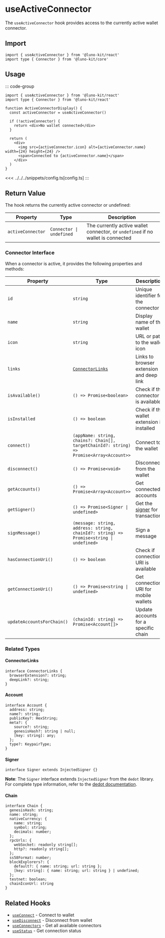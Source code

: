 # useActiveConnector

The `useActiveConnector` hook provides access to the currently active wallet connector.

## Import

```tsx
import { useActiveConnector } from '@luno-kit/react'
import type { Connector } from '@luno-kit/core'
```

## Usage

::: code-group

```tsx [index.tsx]
import { useActiveConnector } from '@luno-kit/react'
import type { Connector } from '@luno-kit/react'

function ActiveConnectorDisplay() {
  const activeConnector = useActiveConnector()
  
  if (!activeConnector) {
    return <div>No wallet connected</div>
  }
  
  return (
    <div>
      <img src={activeConnector.icon} alt={activeConnector.name} width={24} height={24} />
      <span>Connected to {activeConnector.name}</span>
    </div>
  )
}
```
<<< ../../../snippets/config.ts[config.ts]
:::

## Return Value

The hook returns the currently active connector or undefined:

| Property | Type | Description |
|----------|------|-------------|
| `activeConnector` | `Connector \| undefined` | The currently active wallet connector, or `undefined` if no wallet is connected |

### Connector Interface

When a connector is active, it provides the following properties and methods:

| Property | Type                                                                                     | Description                                |
|----------|------------------------------------------------------------------------------------------|--------------------------------------------|
| `id` | `string`                                                                                 | Unique identifier for the connector        |
| `name` | `string`                                                                                 | Display name of the wallet                 |
| `icon` | `string`                                                                                 | URL or path to the wallet icon             |
| `links` | [`ConnectorLinks`](#connectorlinks)                                                      | Links to browser extension and deep link   |
| `isAvailable()` | `() => Promise<boolean>`                                                                 | Check if the connector is available        |
| `isInstalled` | `() => boolean`                                                                          | Check if the wallet extension is installed |
| `connect()` | `(appName: string, chains?: Chain[], targetChainId?: string) => Promise<Array<Account>>` | Connect to the wallet                      |
| `disconnect()` | `() => Promise<void>`                                                                    | Disconnect from the wallet                 |
| `getAccounts()` | `() => Promise<Array<Account>>`                                                          | Get connected accounts                     |
| `getSigner()` | `() => Promise<Signer \| undefined>`                                                     | Get the [signer](#signer) for transactions |
| `signMessage()` | `(message: string, address: string, chainId?: string) => Promise<string \| undefined>`   | Sign a message                             |
| `hasConnectionUri()` | `() => boolean`                                                                          | Check if connection URI is available       |
| `getConnectionUri()` | `() => Promise<string \| undefined>`                                                     | Get connection URI for mobile wallets      |
| `updateAccountsForChain()` | `(chainId: string) => Promise<Account[]>`                                                | Update accounts for a specific chain       |

### Related Types

#### ConnectorLinks

```tsx
interface ConnectorLinks {
  browserExtension?: string; 
  deepLink?: string;
}
```

#### Account

```tsx
interface Account {
  address: string;
  name?: string;
  publicKey?: HexString;
  meta?: {
    source?: string;
    genesisHash?: string | null;
    [key: string]: any;
  };
  type?: KeypairType;
}
```

#### Signer

```tsx
interface Signer extends InjectedSigner {}
```
**Note**: The `Signer` interface extends `InjectedSigner` from the `dedot` library. For complete type information, refer to the [dedot documentation](https://docs.dedot.dev).

#### Chain

```tsx
interface Chain {
  genesisHash: string;
  name: string;
  nativeCurrency: {
    name: string;
    symbol: string;
    decimals: number;
  };
  rpcUrls: {
    webSocket: readonly string[];
    http?: readonly string[];
  };
  ss58Format: number;
  blockExplorers?: {
    default?: { name: string; url: string };
    [key: string]: { name: string; url: string } | undefined;
  };
  testnet: boolean;
  chainIconUrl: string
}
```

## Related Hooks

- [`useConnect`](/hooks/connection/use-connect) - Connect to wallet
- [`useDisconnect`](/hooks/connection/use-disconnect) - Disconnect from wallet
- [`useConnectors`](/hooks/connection/use-connectors) - Get all available connectors
- [`useStatus`](/hooks/connection/use-status) - Get connection status
